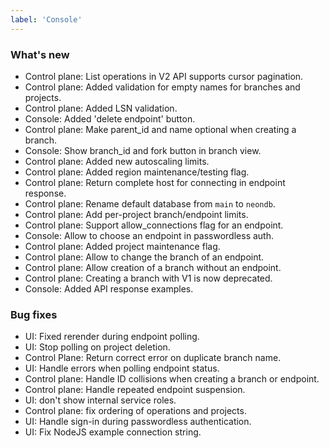 ```yaml
---
label: 'Console'
---
```


### What's new

- Control plane: List operations in V2 API supports cursor pagination.
- Control plane: Added validation for empty names for branches and 
projects. 
- Control plane: Added LSN validation.
- Console: Added 'delete endpoint' button.
- Control plane: Make parent_id and name optional when creating a branch.
- Console: Show branch_id and fork button in branch view.
- Control plane: Added new autoscaling limits.
- Control plane: Added region maintenance/testing flag.
- Control plane: Return complete host for connecting in endpoint response.
- Control plane: Rename default database from `main` to `neondb`.
- Control plane: Add per-project branch/endpoint limits.
- Control plane: Support allow_connections flag for an endpoint.
- Console: Allow to choose an endpoint in passwordless auth.
- Control plane: Added project maintenance flag.
- Control plane: Allow to change the branch of an endpoint.
- Control plane: Allow creation of a branch without an endpoint.
- Control plane: Creating a branch with V1 is now deprecated.
- Console: Added API response examples.

### Bug fixes

- UI: Fixed rerender during endpoint polling.
- UI: Stop polling on project deletion.
- Control Plane: Return correct error on duplicate branch name.
- UI: Handle errors when polling endpoint status.
- Control plane: Handle ID collisions when creating a branch or endpoint.
- Control plane: Handle repeated endpoint suspension.
- UI: don't show internal service roles.
- Control plane: fix ordering of operations and projects.
- UI: Handle sign-in during passwordless authentication.
- UI: Fix NodeJS example connection string.
